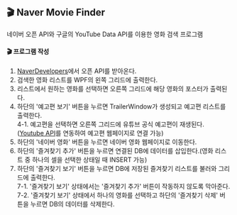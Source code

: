 ## 🎬 Naver Movie Finder<br/>
네이버 오픈 API와 구글의 YouTube Data API를 이용한 영화 검색 프로그램<br/>

#### 🎬 프로그램 작성
1. [NaverDevelopers](https://developers.naver.com/products/intro/plan/plan.md)에서 오픈 API를 받아온다.
2. 검색한 영화 리스트를 WPF의 왼쪽 그리드에 출력한다.
3. 리스트에서 원하는 영화를 선택하면 오른쪽 그리드에 해당 영화의 포스터가 출력된다.
4. 하단의 '예고편 보기' 버튼을 누르면 TrailerWindow가 생성되고 예고편 리스트를 출력한다. <br/>
4-1. 예고편을 선택하면 오른쪽 그리드에 유튜브 공식 예고편이 재생된다.([Youtube API](https://console.cloud.google.com/)를 연동하여 예고편 웹페이지로 연결 가능)<br/>
5. 하단의 '네이버 영화' 버튼을 누르면 네이버 영화 웹페이지로 이동한다. 
6. 하단의 '즐겨찾기 추가' 버튼을 누르면 연결된 DB에 데이터를 삽입한다.(영화 리스트 중 하나의 셀을 선택한 상태일 때 INSERT 가능)
7. 하단의 '즐겨찾기 보기' 버튼을 누르면 DB에 저장된 즐겨찾기 리스트를 불러와 그리드에 출력한다.<br/>
7-1. '즐겨찾기 보기' 상태에서는 '즐겨찾기 추가' 버튼이 작동하지 않도록 막아준다.<br/>
7-2. '즐겨찾기 보기' 상태에서 하나의 영화를 선택하고 하단의 '즐겨찾기 삭제' 버튼을 누르면 DB의 데이터를 삭제한다.<br/> 


